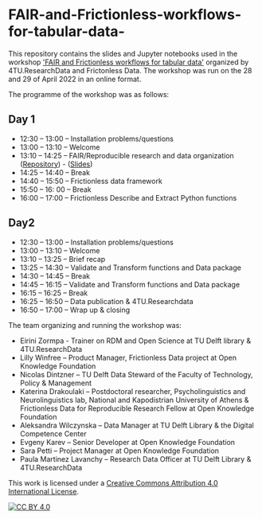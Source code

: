 # FAIR-and-Frictionless-workflows-for-tabular-data-
This repository contains the slides and Jupyter notebooks used in the workshop ['FAIR and Frictionless workflows for tabular data'](https://community.data.4tu.nl/2022/03/22/workshop-fair-and-frictionless-workflows-for-tabular-data-online/) organized by 4TU.ResearchData and Frictonless Data. The workshop was run on the 28 and 29 of April 2022 in an online format.

The programme of the workshop was as follows:

## Day 1
- 12:30 – 13:00 – Installation problems/questions 
- 13:00 – 13:10 – Welcome 
- 13:10 – 14:25 – FAIR/Reproducible research and data organization ([Repository](https://github.com/4TUResearchData-Carpentries/frictionless-data-workshop)) - ([Slides](https://4turesearchdata-carpentries.github.io/frictionless-data-workshop/data-organisation.html#1))
- 14:25 – 14:40 – Break
- 14:40 – 15:50 – Frictionless data framework
- 15:50 – 16: 00 – Break
- 16:00 – 17:00 – Frictionless Describe and Extract Python functions 

## Day2
- 12:30 – 13:00 – Installation problems/questions 
- 13:00 – 13:10 – Welcome 
- 13:10 – 13:25 – Brief recap 
- 13:25 – 14:30 – Validate and Transform functions and Data package 
- 14:30 – 14:45 – Break
- 14:45 – 16:15 – Validate and Transform functions and Data package 
- 16:15 – 16:25 – Break
- 16:25 – 16:50 – Data publication & 4TU.Researchdata
- 16:50 – 17:00 – Wrap up & closing 

The team organizing and running the workshop was:
- Eirini Zormpa - Trainer on RDM and Open Science at TU Delft library & 4TU.ResearchData
- Lilly Winfree – Product Manager, Frictionless Data project at Open Knowledge Foundation
- Nicolas Dintzner – TU Delft Data Steward of the Faculty of Technology, Policy & Management 
- Katerina Drakoulaki – Postdoctoral researcher, Psycholinguistics and Neurolinguistics lab, National and Kapodistrian University of Athens & Frictionless Data for     Reproducible Research Fellow at Open Knowledge Foundation
- Aleksandra Wilczynska – Data Manager at TU Delft Library & the Digital Competence Center
- Evgeny Karev – Senior Developer at Open Knowledge Foundation
- Sara Petti – Project Manager at Open Knowledge Foundation
- Paula Martinez Lavanchy – Research Data Officer at TU Delft Library & 4TU.ResearchData

This work is licensed under a [Creative Commons Attribution 4.0 International License][cc-by].


[![CC BY 4.0][cc-by-image]][cc-by]


[cc-by]: http://creativecommons.org/licenses/by/4.0/
[cc-by-image]: https://i.creativecommons.org/l/by/4.0/88x31.png
[cc-by-shield]: https://img.shields.io/badge/License-CC%20BY%204.0-lightgrey.svg
